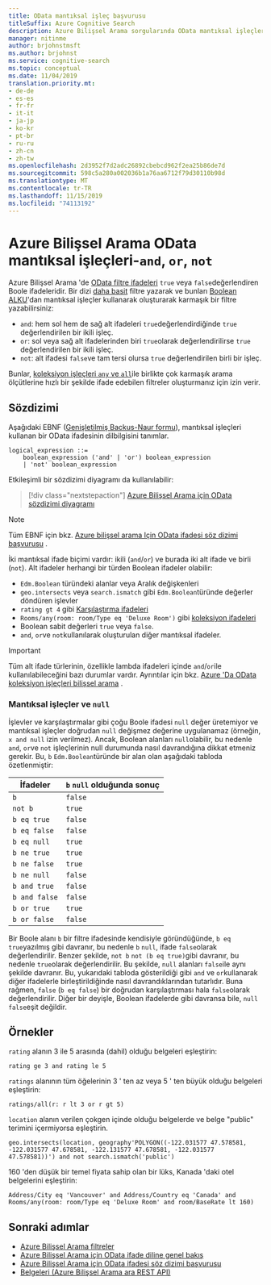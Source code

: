 ```yaml
---
title: OData mantıksal işleç başvurusu
titleSuffix: Azure Cognitive Search
description: Azure Bilişsel Arama sorgularında OData mantıksal işleçleri ve, veya, ve değil, için sözdizimi ve başvuru belgeleri.
manager: nitinme
author: brjohnstmsft
ms.author: brjohnst
ms.service: cognitive-search
ms.topic: conceptual
ms.date: 11/04/2019
translation.priority.mt:
- de-de
- es-es
- fr-fr
- it-it
- ja-jp
- ko-kr
- pt-br
- ru-ru
- zh-cn
- zh-tw
ms.openlocfilehash: 2d3952f7d2adc26892cbebcd962f2ea25b86de7d
ms.sourcegitcommit: 598c5a280a002036b1a76aa6712f79d30110b98d
ms.translationtype: MT
ms.contentlocale: tr-TR
ms.lasthandoff: 11/15/2019
ms.locfileid: "74113192"
---
```

# <a name="odata-logical-operators-in-azure-cognitive-search---and-or-not"></a>Azure Bilişsel Arama OData mantıksal işleçleri-`and`, `or`, `not`

Azure Bilişsel Arama 'de [OData filtre ifadeleri](query-odata-filter-orderby-syntax.md) `true` veya `false`değerlendiren Boole ifadeleridir. Bir dizi [daha basit](search-query-odata-comparison-operators.md) filtre yazarak ve bunları [Boolean ALKU](https://en.wikipedia.org/wiki/Boolean_algebra)'dan mantıksal işleçler kullanarak oluşturarak karmaşık bir filtre yazabilirsiniz:

- `and`: hem sol hem de sağ alt ifadeleri `true`değerlendirdiğinde `true` değerlendirilen bir ikili işleç.
- `or`: sol veya sağ alt ifadelerinden biri `true`olarak değerlendirilirse `true` değerlendirilen bir ikili işleç.
- `not`: alt ifadesi `false`ve tam tersi olursa `true` değerlendirilen birli bir işleç.

Bunlar, [koleksiyon işleçleri `any` ve `all`](search-query-odata-collection-operators.md)ile birlikte çok karmaşık arama ölçütlerine hızlı bir şekilde ifade edebilen filtreler oluşturmanız için izin verir.

## <a name="syntax"></a>Sözdizimi

Aşağıdaki EBNF ([Genişletilmiş Backus-Naur formu](https://en.wikipedia.org/wiki/Extended_Backus–Naur_form)), mantıksal işleçleri kullanan bir OData ifadesinin dilbilgisini tanımlar.

<!-- Upload this EBNF using https://bottlecaps.de/rr/ui to create a downloadable railroad diagram. -->

```
logical_expression ::=
    boolean_expression ('and' | 'or') boolean_expression
    | 'not' boolean_expression
```

Etkileşimli bir sözdizimi diyagramı da kullanılabilir:

> [!div class="nextstepaction"]
> [Azure Bilişsel Arama için OData sözdizimi diyagramı](https://azuresearch.github.io/odata-syntax-diagram/#logical_expression)

> [!NOTE]
> Tüm EBNF için bkz. [Azure bilişsel arama Için OData ifadesi söz dizimi başvurusu](search-query-odata-syntax-reference.md) .

İki mantıksal ifade biçimi vardır: ikili (`and`/`or`) ve burada iki alt ifade ve birli (`not`). Alt ifadeler herhangi bir türden Boolean ifadeler olabilir:

- `Edm.Boolean` türündeki alanlar veya Aralık değişkenleri
- `geo.intersects` veya `search.ismatch` gibi `Edm.Boolean`türünde değerler döndüren işlevler
- `rating gt 4` gibi [Karşılaştırma ifadeleri](search-query-odata-comparison-operators.md)
- `Rooms/any(room: room/Type eq 'Deluxe Room')` gibi [koleksiyon ifadeleri](search-query-odata-collection-operators.md)
- Boolean sabit değerleri `true` veya `false`.
- `and`, `or`ve `not`kullanılarak oluşturulan diğer mantıksal ifadeler.

> [!IMPORTANT]
> Tüm alt ifade türlerinin, özellikle lambda ifadeleri içinde `and`/`or`ile kullanılabileceğini bazı durumlar vardır. Ayrıntılar için bkz. [Azure 'Da OData koleksiyon işleçleri bilişsel arama](search-query-odata-collection-operators.md#limitations) .

### <a name="logical-operators-and-null"></a>Mantıksal işleçler ve `null`

İşlevler ve karşılaştırmalar gibi çoğu Boole ifadesi `null` değer üretemiyor ve mantıksal işleçler doğrudan `null` değişmez değerine uygulanamaz (örneğin, `x and null` izin verilmez). Ancak, Boolean alanları `null`olabilir, bu nedenle `and`, `or`ve `not` işleçlerinin null durumunda nasıl davrandığına dikkat etmeniz gerekir. Bu, `b` `Edm.Boolean`türünde bir alan olan aşağıdaki tabloda özetlenmiştir:

| İfadeler | `b` `null` olduğunda sonuç |
| --- | --- |
| `b` | `false` |
| `not b` | `true` |
| `b eq true` | `false` |
| `b eq false` | `false` |
| `b eq null` | `true` |
| `b ne true` | `true` |
| `b ne false` | `true` |
| `b ne null` | `false` |
| `b and true` | `false` |
| `b and false` | `false` |
| `b or true` | `true` |
| `b or false` | `false` |

Bir Boole alanı `b` bir filtre ifadesinde kendisiyle göründüğünde, `b eq true`yazılmış gibi davranır, bu nedenle `b` `null`, ifade `false`olarak değerlendirilir. Benzer şekilde, `not b` `not (b eq true)`gibi davranır, bu nedenle `true`olarak değerlendirilir. Bu şekilde, `null` alanları `false`ile aynı şekilde davranır. Bu, yukarıdaki tabloda gösterildiği gibi `and` ve `or`kullanarak diğer ifadelerle birleştirildiğinde nasıl davrandıklarından tutarlıdır. Buna rağmen, `false` (`b eq false`) bir doğrudan karşılaştırması hala `false`olarak değerlendirilir. Diğer bir deyişle, Boolean ifadelerde gibi davransa bile, `null` `false`eşit değildir.

## <a name="examples"></a>Örnekler

`rating` alanın 3 ile 5 arasında (dahil) olduğu belgeleri eşleştirin:

    rating ge 3 and rating le 5

`ratings` alanının tüm öğelerinin 3 ' ten az veya 5 ' ten büyük olduğu belgeleri eşleştirin:

    ratings/all(r: r lt 3 or r gt 5)

`location` alanın verilen çokgen içinde olduğu belgelerde ve belge "public" terimini içermiyorsa eşleştirin.

    geo.intersects(location, geography'POLYGON((-122.031577 47.578581, -122.031577 47.678581, -122.131577 47.678581, -122.031577 47.578581))') and not search.ismatch('public')

160 'den düşük bir temel fiyata sahip olan bir lüks, Kanada 'daki otel belgelerini eşleştirin:

    Address/City eq 'Vancouver' and Address/Country eq 'Canada' and Rooms/any(room: room/Type eq 'Deluxe Room' and room/BaseRate lt 160)

## <a name="next-steps"></a>Sonraki adımlar  

- [Azure Bilişsel Arama filtreler](search-filters.md)
- [Azure Bilişsel Arama için OData ifade diline genel bakış](query-odata-filter-orderby-syntax.md)
- [Azure Bilişsel Arama için OData ifadesi söz dizimi başvurusu](search-query-odata-syntax-reference.md)
- [Belgeleri &#40;Azure Bilişsel Arama ara REST API&#41;](https://docs.microsoft.com/rest/api/searchservice/Search-Documents)
